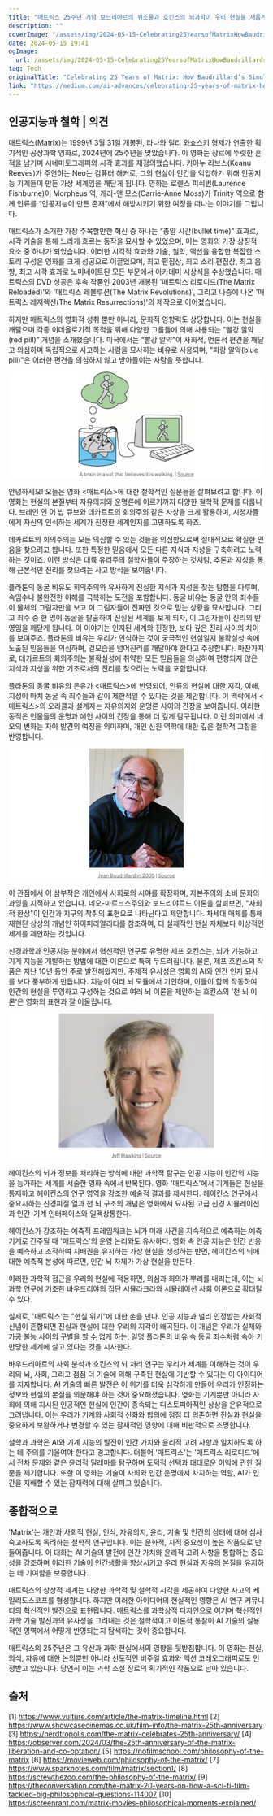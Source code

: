 ```yaml
---
title: "매트릭스 25주년 기념 보드리야르의 위조물과 호킨스의 뇌과학이 우리 현실을 새롭게 그려내다"
description: ""
coverImage: "/assets/img/2024-05-15-Celebrating25YearsofMatrixHowBaudrillardsSimulacraandHawkinsNeuroscienceReimagineOurReality_0.png"
date: 2024-05-15 19:41
ogImage: 
  url: /assets/img/2024-05-15-Celebrating25YearsofMatrixHowBaudrillardsSimulacraandHawkinsNeuroscienceReimagineOurReality_0.png
tag: Tech
originalTitle: "Celebrating 25 Years of Matrix: How Baudrillard’s Simulacra and Hawkins’ Neuroscience Reimagine Our Reality"
link: "https://medium.com/ai-advances/celebrating-25-years-of-matrix-how-baudrillards-simulacra-and-hawkins-neuroscience-reimagine-our-d478fb383ad3"
---
```



## 인공지능과 철학 | 의견

매트릭스(Matrix)는 1999년 3월 31일 개봉된, 라나와 릴리 와쇼스키 형제가 연출한 획기적인 공상과학 영화로, 2024년에 25주년을 맞았습니다. 이 영화는 장르에 뚜렷한 흔적을 남기며 시네마토그래피와 시각 효과를 재정의했습니다. 키아누 리브스(Keanu Reeves)가 주연하는 Neo는 컴퓨터 해커로, 그의 현실이 인간을 억압하기 위해 인공지능 기계들이 만든 가상 세계임을 깨닫게 됩니다. 영화는 로렌스 피쉬번(Laurence Fishburne)이 Morpheus 역, 캐리-앤 모스(Carrie-Anne Moss)가 Trinity 역으로 함께 인류를 “인공지능이 만든 존재”에서 해방시키기 위한 여정을 떠나는 이야기를 그립니다.

매트릭스가 소개한 가장 주목할만한 혁신 중 하나는 “총알 시간(bullet time)” 효과로, 시각 기술을 통해 느리게 흐르는 동작을 묘사할 수 있었으며, 이는 영화의 가장 상징적 요소 중 하나가 되었습니다. 이러한 시각적 효과와 기술, 철학, 액션을 융합한 복잡한 스토리 구성은 영화를 크게 성공으로 이끌었으며, 최고 편집상, 최고 소리 편집상, 최고 음향, 최고 시각 효과로 노미네이트된 모든 부문에서 아카데미 시상식을 수상했습니다. 매트릭스의 DVD 성공은 후속 작품인 2003년 개봉된 '매트릭스 리로디드(The Matrix Reloaded)'와 '매트릭스 레볼루션(The Matrix Revolutions)', 그리고 나중에 나온 '매트릭스 레저렉션(The Matrix Resurrections)'의 제작으로 이어졌습니다.

하지만 매트릭스의 영화적 성취 뿐만 아니라, 문화적 영향력도 상당합니다. 이는 현실을 깨달으며 각종 이데올로기적 목적을 위해 다양한 그룹들에 의해 사용되는 “빨강 알약(red pill)” 개념을 소개했습니다. 미국에서는 “빨강 알약”이 사회적, 언론적 편견을 깨달고 의심하며 독립적으로 사고하는 사람을 묘사하는 비유로 사용되며, "파랑 알약(blue pill)"은 이러한 편견을 의심하지 않고 받아들이는 사람을 뜻합니다.



![2024-05-15-Celebrating25YearsofMatrixHowBaudrillardsSimulacraandHawkinsNeuroscienceReimagineOurReality_0.png](/assets/img/2024-05-15-Celebrating25YearsofMatrixHowBaudrillardsSimulacraandHawkinsNeuroscienceReimagineOurReality_0.png)

안녕하세요! 오늘은 영화 <매트릭스>에 대한 철학적인 질문들을 살펴보려고 합니다. 이 영화는 현실의 본질부터 자유의지와 운명론에 이르기까지 다양한 철학적 문제를 다룹니다. 브레인 인 어 밥 큐브와 데카르트의 회의주의 같은 사상을 크게 활용하며, 시청자들에게 자신의 인식하는 세계가 진정한 세계인지를 고민하도록 하죠.

데카르트의 회의주의는 모든 의심할 수 있는 것들을 의심함으로써 절대적으로 확실한 믿음을 찾으려고 합니다. 또한 특정한 믿음에서 모든 다른 지식과 지성을 구축하려고 노력하는 것이죠. 이런 방식은 대륙 유리주의 철학자들이 주장하는 것처럼, 추론과 지성을 통해 근본적인 진리를 찾으려는 사고 방식을 보여줍니다.

플라톤의 동굴 비유도 회의주의와 유사하게 진실한 지식과 지성을 찾는 탐험을 다루며, 속임수나 불완전한 이해를 극복하는 도전을 포함합니다. 동굴 비유는 동굴 안의 죄수들이 물체의 그림자만을 보고 이 그림자들이 진짜인 것으로 믿는 상황을 묘사합니다. 그리고 죄수 중 한 명이 동굴을 탈출하여 진실된 세계를 보게 되자, 이 그림자들이 진리의 반영임을 깨닫게 됩니다. 이 이야기는 인지된 세계와 진정한, 보다 깊은 진리 사이의 차이를 보여주죠. 플라톤의 비유는 우리가 인식하는 것이 궁극적인 현실일지 불확실성 속에 노출된 믿음들을 의심하며, 겉모습을 넘어진리를 깨달아야 한다고 주장합니다. 마찬가지로, 데카르트의 회의주의는 불확실성에 취약한 모든 믿음들을 의심하여 편향되지 않은 지식과 지성을 위한 기초로서의 진리를 찾으려는 노력을 포함합니다.

플라톤의 동굴 비유의 은유가 <매트릭스>에 반영되어, 인류의 현실에 대한 지각, 이해, 지성이 마치 동굴 속 죄수들과 같이 제한적일 수 있다는 것을 제안합니다. 이 맥락에서 <매트릭스>의 오라클과 설계자는 자유의지와 운명론 사이의 긴장을 보여줍니다. 이러한 동적은 인물들의 운명과 예언 사이의 긴장을 통해 더 깊게 탐구됩니다. 이런 의미에서 네오의 변화는 자아 발견의 여정을 의미하며, 개인 신원 역학에 대한 깊은 철학적 고찰을 반영합니다.



![2024-05-15-Celebrating25YearsofMatrixHowBaudrillardsSimulacraandHawkinsNeuroscienceReimagineOurReality_1.png](/assets/img/2024-05-15-Celebrating25YearsofMatrixHowBaudrillardsSimulacraandHawkinsNeuroscienceReimagineOurReality_1.png)

이 관점에서 이 삼부작은 개인에서 사회로의 시야를 확장하며, 자본주의와 소비 문화의 과잉을 지적하고 있습니다. 네오-마르크스주의와 보드리야르드 이론을 살펴보면, "사회적 환상"이 인간과 지구의 착취의 표현으로 나타난다고 제안합니다. 차세대 매체를 통해 재현된 상상의 개념인 하이퍼리얼리티를 참조하여, 더 실제적인 현실 자체보다 이상적인 세계를 제안하는 것입니다. 

신경과학과 인공지능 분야에서 혁신적인 연구로 유명한 제프 호킨스는, 뇌가 기능하고 기계 지능을 개발하는 방법에 대한 이론으로 특히 두드러집니다. 물론, 제프 호킨스의 작품은 지난 10년 동안 주로 발전해왔지만, 주제적 유사성은 영화의 AI와 인간 인지 묘사를 보다 풍부하게 만듭니다. 지능이 여러 뇌 모듈에서 기인하며, 이들이 함께 작동하여 인간의 현실을 투영하고 구성하는 것으로 여러 뇌 이론을 제안하는 호킨스의 '천 뇌 이론'은 영화의 표현과 잘 어울립니다.

![2024-05-15-Celebrating25YearsofMatrixHowBaudrillardsSimulacraandHawkinsNeuroscienceReimagineOurReality_2.png](/assets/img/2024-05-15-Celebrating25YearsofMatrixHowBaudrillardsSimulacraandHawkinsNeuroscienceReimagineOurReality_2.png)



헤이킨스의 뇌가 정보를 처리하는 방식에 대한 과학적 탐구는 인공 지능이 인간의 지능을 능가하는 세계를 서술한 영화 속에서 반복된다. 영화 '매트릭스'에서 기계들은 현실을 통제하고 헤이킨스의 연구 영역을 강조한 예술적 결과를 제시한다. 헤이킨스 연구에서 중요시하는 신경피질 열과 천 뇌 구조의 개념은 영화에서 묘사된 고급 신경 시뮬레이션과 인간-기계 인터페이스와 일맥상통한다.

헤이킨스가 강조하는 예측적 프레임워크는 뇌가 미래 사건을 지속적으로 예측하는 예측 기계로 간주될 때 '매트릭스'의 운영 논리와도 유사하다. 영화 속 인공 지능은 인간 반응을 예측하고 조작하여 지배권을 유지하는 가상 현실을 생성하는 반면, 헤이킨스의 뇌에 대한 예측적 본성에 따르면, 인간 뇌 자체가 가상 현실을 만든다.

이러한 과학적 접근을 우리의 현실에 적용하면, 의심과 회의가 뿌리를 내리는데, 이는 뇌과학 연구에 기초한 바우드리야의 집단 시뮬라크라와 시뮬레이션 사회 이론으로 확대될 수 있다.

실제로, '매트릭스'는 "현실 위기"에 대한 손을 댄다. 인공 지능과 널리 인정받는 사회적 신념이 혼합되면 진실과 현실에 대한 우리의 지각이 왜곡된다. 이 개념은 우리가 실제와 가공 불능 사이의 구별을 할 수 없게 하는, 일명 플라톤의 비유 속 동굴 죄수처럼 속아 기만당한 세계에 살고 있다는 것을 시사한다.



바우드리아르의 사회 분석과 호킨스의 뇌 처리 연구는 우리가 세계를 이해하는 것이 우리의 뇌, 사회, 그리고 점점 더 기술에 의해 구축된 현실에 기반할 수 있다는 이 아이디어를 지지합니다. AI 기술의 빠른 발전은 이 위기를 더욱 심각하게 만들어 우리가 인정하는 정보와 현실의 본질을 의문해야 하는 것이 중요해졌습니다. 영화는 기계뿐만 아니라 사회에 의해 지시된 인공적인 현실에 인간이 종속되는 디스토피아적인 상상을 은유적으로 그려냅니다. 이는 우리가 기계와 사회적 신화와 합의에 점점 더 의존하면 진실과 현실을 중요하게 보완하거나 변경할 수 있는 잠재적인 영향에 대해 비판적으로 조명합니다.

철학과 과학은 AI와 기계 지능의 발전이 인간 가치와 윤리적 고려 사항과 일치하도록 하는 데 주의를 기울여야 한다고 경고합니다. 더불어 '매트릭스'는 '매트릭스 리로디드'에서 전차 문제와 같은 윤리적 딜레마를 탐구하며 도덕적 선택과 대대로운 이익에 관한 질문을 제기합니다. 또한 이 영화는 기술이 사회와 인간 운명에서 차지하는 역할, AI가 인간을 지배할 수 있는 잠재력에 대해 살피고 있습니다.

## 종합적으로

'Matrix'는 개인과 사회적 현실, 인식, 자유의지, 윤리, 기술 및 인간의 상태에 대해 심사숙고하도록 독려하는 철학적 연구입니다. 이는 문화적, 지적 중요성이 높은 작품으로 만들어줍니다. 이 대화는 AI 기술의 발전에 인간 가치와 윤리적 고려 사항을 통합하는 중요성을 강조하며 이러한 기술이 인간생활을 향상시키고 우리 현실과 자유의 본질을 유지하는 데 기여함을 보증합니다.



매트릭스의 상상적 세계는 다양한 과학적 및 철학적 시각을 제공하여 다양한 사고의 케일리도스코프를 형성합니다. 하지만 이러한 아이디어의 현실적인 영향은 AI 연구 커뮤니티의 혁신적인 발전으로 표현됩니다. 매트릭스를 과학상적 디자인으로 여기며 혁신적인 과학 기술 발전과의 유사성을 그려내는 것은 철학적이고 이론적 통찰이 AI 기술의 실용적인 영역에서 어떻게 반영되는지 탐색하는 것이 중요합니다.

매트릭스의 25주년은 그 유산과 과학 현실에서의 영향을 뒷받침합니다. 이 영화는 현실, 의식, 자유에 대한 논의뿐만 아니라 선도적인 비주얼 효과와 액션 코레오그래피로도 인정받고 있습니다. 당연히 이는 과학 소설 장르의 획기적인 작품으로 남아 있습니다.

## 출처

[1] https://www.vulture.com/article/the-matrix-timeline.html
[2] https://www.showcasecinemas.co.uk/film-info/the-matrix-25th-anniversary
[3] https://nerdtropolis.com/the-matrix-celebrates-25th-anniversary/
[4] https://observer.com/2024/03/the-25th-anniversary-of-the-matrix-liberation-and-co-optation/
[5] https://nofilmschool.com/philosophy-of-the-matrix
[6] https://movieweb.com/philosophy-of-the-matrix/
[7] https://www.sparknotes.com/film/matrix/section1/
[8] https://screwthezoo.com/the-philosophy-of-the-matrix/
[9] https://theconversation.com/the-matrix-20-years-on-how-a-sci-fi-film-tackled-big-philosophical-questions-114007
[10] https://screenrant.com/matrix-movies-philosophical-moments-explained/